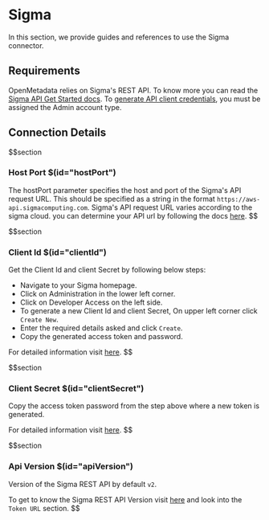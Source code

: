 # Sigma

In this section, we provide guides and references to use the Sigma connector.

## Requirements

OpenMetadata relies on Sigma's REST API. To know more you can read the <a href="https://help.sigmacomputing.com/reference/get-started-sigma-api#about-the-api" target="_blank">Sigma API Get Started docs</a>. To <a href="https://help.sigmacomputing.com/reference/generate-client-credentials#user-requirements" target="_blank">generate API client credentials</a>, you must be assigned the Admin account type.

## Connection Details

$$section
### Host Port $(id="hostPort")

The hostPort parameter specifies the host and port of the Sigma's API request URL. This should be specified as a string in the format `https://aws-api.sigmacomputing.com`. Sigma's API request URL varies according to the sigma cloud. you can determine your API url by following the docs <a href="https://help.sigmacomputing.com/reference/get-started-sigma-api#identify-your-api-request-url" target="_blank">here</a>.
$$

$$section
### Client Id $(id="clientId")

Get the Client Id and client Secret by following below steps:
- Navigate to your Sigma homepage.
- Click on Administration in the lower left corner.
- Click on Developer Access on the left side.
- To generate a new Client Id and client Secret, On upper left corner click `Create New`.
- Enter the required details asked and click `Create`.
- Copy the generated access token and password.

For detailed information visit <a href="https://help.sigmacomputing.com/reference/generate-client-credentials#generate-api-client-credentials" target="_blank">here</a>.
$$

$$section
### Client Secret $(id="clientSecret")

Copy the access token password from the step above where a new token is generated.

For detailed information visit <a href="https://help.sigmacomputing.com/reference/generate-client-credentials#generate-api-client-credentials" target="_blank">here</a>.
$$

$$section
### Api Version $(id="apiVersion")

Version of the Sigma REST API by default `v2`.

To get to know the Sigma REST API Version visit <a href="https://help.sigmacomputing.com/reference/get-started-sigma-api#identify-your-api-request-url" target="_blank">here</a> and look into the `Token URL` section.
$$
